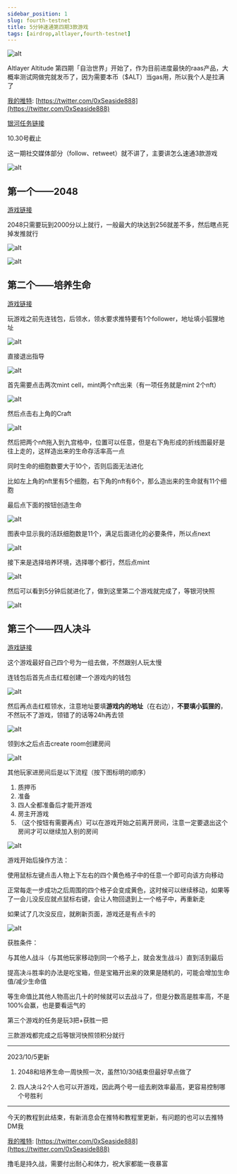 ```yaml
---
sidebar_position: 1
slug: fourth-testnet
title: 5分钟速通第四期3款游戏
tags: [airdrop,altlayer,fourth-testnet]
---
```


![alt](./img/fourth-testnet/1.png)

Altlayer Altitude 第四期「自治世界」开始了，作为目前进度最快的raas产品，大概率测试网做完就发币了，因为需要本币（$ALT）当gas用，所以我个人是拉满了

[我的推特](https://twitter.com/0xSeaside888): [https://twitter.com/0xSeaside888](https://twitter.com/0xSeaside888)

[银河任务链接](https://galxe.com/altlayer/campaign/GCuPiULrKh)

10.30号截止

这一期社交媒体部分（follow、retweet）就不讲了，主要讲怎么速通3款游戏

![alt](./img/fourth-testnet/2.png)

## 第一个——2048

[游戏链接](https://altitude.altlayer.io/)

2048只需要玩到2000分以上就行，一般最大的块达到256就差不多，然后瞎点死掉发推就行

![alt](./img/fourth-testnet/3.png)

![alt](./img/fourth-testnet/4.png)

## 第二个——培养生命

[游戏链接](https://play.cellula.live/user)

玩游戏之前先连钱包，后领水，领水要求推特要有1个follower，地址填小狐狸地址

![alt](./img/fourth-testnet/5.png)

直接退出指导

![alt](./img/fourth-testnet/6.png)

首先需要点击两次mint cell，mint两个nft出来（有一项任务就是mint 2个nft）

![alt](./img/fourth-testnet/7.png)

然后点击右上角的Craft

![alt](./img/fourth-testnet/8.png)

然后把两个nft拖入到九宫格中，位置可以任意，但是右下角形成的折线图最好是往上走的，这样造出来的生命存活率高一点

同时生命的细胞数要大于10个，否则后面无法进化

比如左上角的nft里有5个细胞，右下角的nft有6个，那么造出来的生命就有11个细胞

最后点下面的按钮创造生命

![alt](./img/fourth-testnet/9.png)

图表中显示我的活跃细胞数是11个，满足后面进化的必要条件，所以点next

![alt](./img/fourth-testnet/10.png)

接下来是选择培养环境，选择哪个都行，然后点mint

![alt](./img/fourth-testnet/11.jpg)

然后可以看到5分钟后就进化了，做到这里第二个游戏就完成了，等银河快照

![alt](./img/fourth-testnet/12.jpg)

## 第三个——四人决斗

[游戏链接](https://rolluproyale.netlify.app)

这个游戏最好自己四个号为一组去做，不然跟别人玩太慢

连钱包后首先点击红框创建一个游戏内的钱包

![alt](./img/fourth-testnet/13.png)

然后再点击红框领水，注意地址要填**游戏内的地址**（在右边），**不要填小狐狸的**，不然玩不了游戏，领错了的话等24h再去领

![alt](./img/fourth-testnet/14.png)

领到水之后点击create room创建房间

![alt](./img/fourth-testnet/15.png)

其他玩家进房间后是以下流程（按下图标明的顺序）

1. 质押币
2. 准备
3. 四人全都准备后才能开游戏
4. 房主开游戏
5. （这个按钮有需要再点）可以在游戏开始之前离开房间，注意一定要退出这个房间才可以继续加入别的房间

![alt](./img/fourth-testnet/16.png)

游戏开始后操作方法：

使用鼠标左键点击人物上下左右的四个黄色格子中的任意一个即可向该方向移动

正常每走一步成功之后周围的四个格子会变成黄色，这时候可以继续移动，如果等了一会儿没反应就点鼠标右键，会让人物回退到上一个格子中，再重新走

如果试了几次没反应，就刷新页面，游戏还是有点卡的

![alt](./img/fourth-testnet/17.png)

获胜条件：

与其他人战斗（与其他玩家移动到同一个格子上，就会发生战斗）直到活到最后

提高决斗胜率的办法是吃宝箱，但是宝箱开出来的效果是随机的，可能会增加生命值/减少生命值

等生命值比其他人物高出几十的时候就可以去战斗了，但是分数高是胜率高，不是100%会赢，也是要看运气的

第三个游戏的任务是玩3把+获胜一把

三款游戏都完成之后等银河快照领积分就行

-----

2023/10/5更新

1. 2048和培养生命一周快照一次，虽然10/30结束但最好早点做了

2. 四人决斗2个人也可以开游戏，因此两个号一组去刷效率最高，更容易控制哪个号胜利

-----

今天的教程到此结束，有新消息会在推特和教程里更新，有问题的也可以去推特DM我

[我的推特](https://twitter.com/0xSeaside888): [https://twitter.com/0xSeaside888](https://twitter.com/0xSeaside888)

撸毛是持久战，需要付出耐心和体力，祝大家都能一夜暴富
